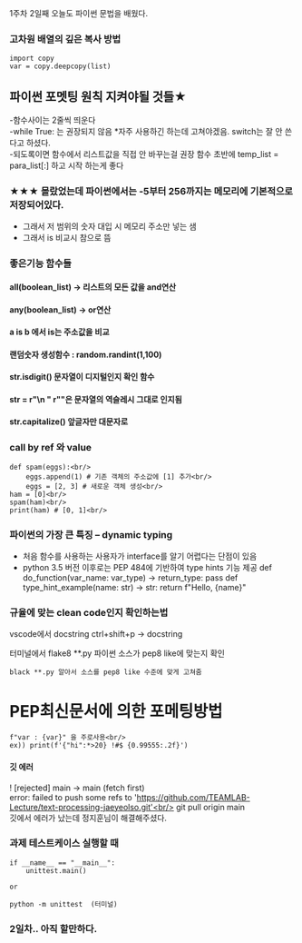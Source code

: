 1주차 2일째 오늘도 파이썬 문법을 배웠다.


### 고차원 배열의 깊은 복사 방법
    import copy
    var = copy.deepcopy(list)

## 파이썬 포멧팅 원칙 지켜야될 것들★
-함수사이는 2줄씩 띄운다<br/>
-while True: 는 권장되지 않음 *자주 사용하긴 하는데 고쳐야겠음.      switch는 잘 안 쓴다고 하셨다.<br/>
-되도록이면 함수에서 리스트값을 직접 안 바꾸는걸 권장  함수 초반에 temp_list = para_list[:] 하고 시작 하는게 좋다<br/>

### ★★★ 몰랐었는데 파이썬에서는 -5부터 256까지는 메모리에 기본적으로 저장되어있다.
- 그래서 저 범위의 숫자 대입 시 메모리 주소만 넣는 샘<br/>
- 그래서 is 비교시 참으로 뜸<br/>


### 좋은기능 함수들
#### all(boolean_list) -> 리스트의 모든 값을 and연산 

#### any(boolean_list) -> or연산

#### a is b 에서 is는 주소값을 비교

#### 랜덤숫자 생성함수 : random.randint(1,100)

#### str.isdigit() 문자열이 디지털인지 확인 함수

#### str = r"\n " r""은 문자열의 역슬레시 그대로 인지됨

#### str.capitalize() 앞글자만 대문자로

### call by ref 와 value
    def spam(eggs):<br/>
        eggs.append(1) # 기존 객체의 주소값에 [1] 추가<br/>
        eggs = [2, 3] # 새로운 객체 생성<br/>
    ham = [0]<br/>
    spam(ham)<br/>
    print(ham) # [0, 1]<br/>

### 파이썬의 가장 큰 특징 – dynamic typing 
- 처음 함수를 사용하는 사용자가 interface를 알기 어렵다는 단점이 있음
- python 3.5 버전 이후로는 PEP 484에 기반하여 type hints 기능 제공
    def do_function(var_name: var_type) -> return_type:
        pass
    def type_hint_example(name: str) -> str:
        return f"Hello, {name}"

### 규율에 맞는 clean code인지 확인하는법
vscode에서 
    docstring ctrl+shift+p -> docstring

터미널에서
    flake8 **.py 파이썬 소스가 pep8 like에 맞는지 확인

    black **.py 알아서 소스를 pep8 like 수준에 맞게 고쳐줌

# PEP최신문서에 의한 포메팅방법
    f"var : {var}" 을 주로사용<br/>
    ex)) print(f'{"hi":*>20} !#$ {0.99555:.2f}')


#### 깃 에러
   ! [rejected]        main -> main (fetch first)<br/>
  error: failed to push some refs to 'https://github.com/TEAMLAB-Lecture/text-processing-jaeyeolso.git'<br/>
  git pull origin main <br/>
깃에서 에러가 났는데 정지훈님이 해결해주셨다.




### 과제 테스트케이스 실행할 때

    if __name__ == "__main__": 
        unittest.main()
    
    or 

    python -m unittest  (터미널)


### 2일차.. 아직 할만하다.
